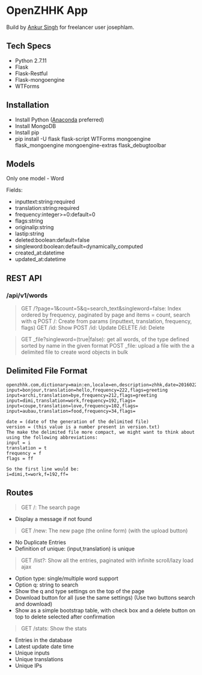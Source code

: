 # OpenZHHK App

Build by [Ankur Singh](ankur13019@iiitd.ac.in) for freelancer user josephlam.

## Tech Specs

- Python 2.7.11
- Flask
- Flask-Restful
- Flask-mongoengine
- WTForms

## Installation

- Install Python ([Anaconda](https://www.continuum.io/anaconda) preferred)
- Install MongoDB
- Install pip
- pip install -U flask flask-script WTForms mongoengine flask_mongoengine mongoengine-extras flask_debugtoolbar

## Models

Only one model - Word

Fields:

- inputtext:string:required
- translation:string:required
- frequency:integer>=0:default=0
- flags:string
- originalip:string
- lastip:string
- deleted:boolean:default=false
- singleword:boolean:default=dynamically_computed
- created_at:datetime
- updated_at:datetime

## REST API

### /api/v1/words

> GET /?page=1&count=5&q=search_text&singleword=false: Index ordered by frequency, paginated by page and items = count, search with q
> POST /: Create from params (inputtext, translation, frequency, flags)
> GET /id: Show
> POST /id: Update
> DELETE /id: Delete

> GET _file?singleword=(true|false): get all words, of the type defined sorted by name in the given format
> POST _file: upload a file with the a delimited file to create word objects in bulk

## Delimited File Format

```
openzhhk.com,dictionary=main:en,locale=en,description=zhhk,date=20160224,version=47 
input=bonjour,translation=hello,frequency=222,flags=greeting
input=archi,translation=bye,frequency=212,flags=greeting
input=dimi,translation=work,frequency=192,flags=
input=coupe,translation=love,frequency=102,flags=
input=aubau,translation=food,frequency=34,flags=

date = (date of the generation of the delimited file)
version = (this value is a number present in version.txt)
The make the delimited file more compact, we might want to think about using the following abbreviations:
input = i
translation = t
frequency = f
flags = ff

So the first line would be:
i=dimi,t=work,f=192,ff=
```

## Routes

> GET /: The search page
- Display a message if not found
> GET /new: The new page (the online form) (with the upload button)
- No Duplicate Entries
- Definition of unique: (input,translation) is unique
> GET /list?: Show all the entries, paginated with infinite scroll/lazy load ajax
- Option type: single/multiple word support
- Option q: string to search
- Show the q and type settings on the top of the page
- Download button for all (use the same settings) (Use two buttons search and download)
- Show as a simple bootstrap table, with check box and a delete button on top to delete selected after confirmation
> GET /stats: Show the stats 
- Entries in the database
- Latest update date time
- Unique inputs
- Unique translations
- Unique IPs




